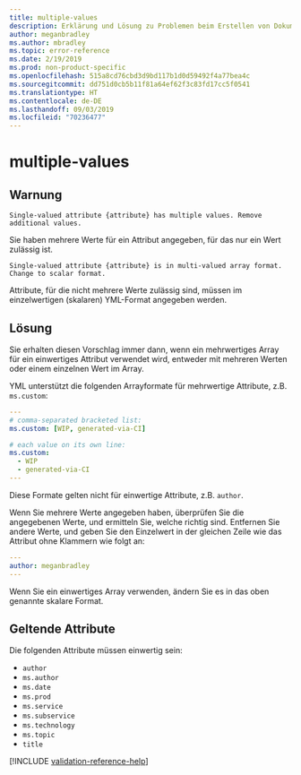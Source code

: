 ```yaml
---
title: multiple-values
description: Erklärung und Lösung zu Problemen beim Erstellen von Dokumentationsartikeln – multiple-values
author: meganbradley
ms.author: mbradley
ms.topic: error-reference
ms.date: 2/19/2019
ms.prod: non-product-specific
ms.openlocfilehash: 515a8cd76cbd3d9bd117b1d0d59492f4a77bea4c
ms.sourcegitcommit: dd751d0cb5b11f81a64ef62f3c83fd17cc5f0541
ms.translationtype: HT
ms.contentlocale: de-DE
ms.lasthandoff: 09/03/2019
ms.locfileid: "70236477"
---
```

# <a name="multiple-values"></a>multiple-values

## <a name="warning"></a>Warnung

`Single-valued attribute {attribute} has multiple values. Remove additional values.`

Sie haben mehrere Werte für ein Attribut angegeben, für das nur ein Wert zulässig ist.

`Single-valued attribute {attribute} is in multi-valued array format. Change to scalar format.`

Attribute, für die nicht mehrere Werte zulässig sind, müssen im einzelwertigen (skalaren) YML-Format angegeben werden.

## <a name="resolution"></a>Lösung

Sie erhalten diesen Vorschlag immer dann, wenn ein mehrwertiges Array für ein einwertiges Attribut verwendet wird, entweder mit mehreren Werten oder einem einzelnen Wert im Array.

YML unterstützt die folgenden Arrayformate für mehrwertige Attribute, z.B. `ms.custom`:

```yml
---
# comma-separated bracketed list:
ms.custom: [WIP, generated-via-CI]

# each value on its own line:
ms.custom:
  - WIP
  - generated-via-CI
---
```

Diese Formate gelten nicht für einwertige Attribute, z.B. `author`.

Wenn Sie mehrere Werte angegeben haben, überprüfen Sie die angegebenen Werte, und ermitteln Sie, welche richtig sind. Entfernen Sie andere Werte, und geben Sie den Einzelwert in der gleichen Zeile wie das Attribut ohne Klammern wie folgt an:

```yml
---
author: meganbradley
---
```

Wenn Sie ein einwertiges Array verwenden, ändern Sie es in das oben genannte skalare Format.

## <a name="attributes-in-scope"></a>Geltende Attribute

Die folgenden Attribute müssen einwertig sein:

- `author`
- `ms.author`
- `ms.date`
- `ms.prod`
- `ms.service`
- `ms.subservice`
- `ms.technology`
- `ms.topic`
- `title`

<!--make sure to add this file to your includes folder and verify the path-->
[!INCLUDE [validation-reference-help](includes/validation-reference-help.md)]
